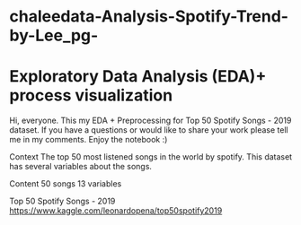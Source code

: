 # chaleedata-Analysis-Spotify-Trend-by-Lee_pg-
# Exploratory Data Analysis (EDA)+ process visualization 

Hi, everyone. This my EDA + Preprocessing for Top 50 Spotify Songs - 2019 dataset. If you have a questions or would like to share your work please tell me in my comments. Enjoy the notebook :)

Context
The top 50 most listened songs in the world by spotify. This dataset has several variables about the songs.

Content
50 songs
13 variables

Top 50 Spotify Songs - 2019  https://www.kaggle.com/leonardopena/top50spotify2019
